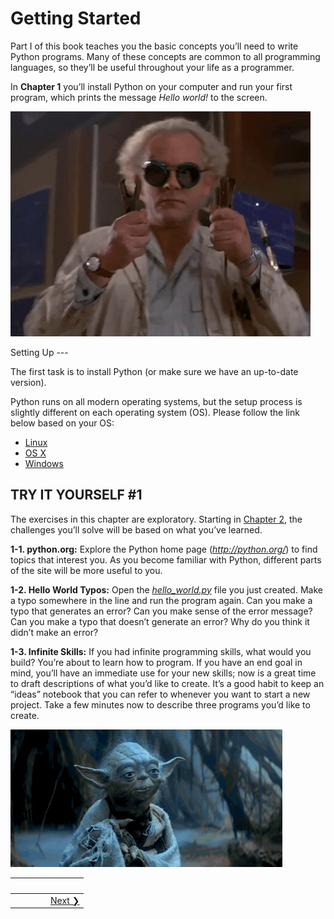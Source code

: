# Getting Started 
Part I of this book teaches you the basic concepts you’ll need to write Python programs. Many of these concepts are common to all programming languages, so they’ll be useful throughout your life as a programmer.

In **Chapter 1** you’ll install Python on your computer and run your first program, which prints the message *Hello world!* to the screen.

![Ready! by @BTTF](ready.gif)

Setting Up ---

The first task is to install Python (or make sure we have an up-to-date version).

Python runs on all modern operating systems, but the setup process is slightly different on each operating system (OS). Please follow the link below based on your OS:

- [Linux](linux_setup.md)
- [OS X](osx_setup.md)
- [Windows](windows_setup.md)

TRY IT YOURSELF \#1
-------------------

The exercises in this chapter are exploratory. Starting in [Chapter 2](../chapter_02/README.md#ch02), the challenges you’ll solve will be based on what you’ve learned.

<span id="ch1exe1"></span>**1-1. python.org:** Explore the Python home page (*<http://python.org/>*) to find topics that interest you. As you become familiar with Python, different parts of the site will be more useful to you.

<span id="ch1exe2"></span>**1-2. Hello World Typos:** Open the [*hello_world.py*](hello_world.py) file you just created. Make a typo somewhere in the line and run the program again. Can you make a typo that generates an error? Can you make sense of the error message? Can you make a typo that doesn’t generate an error? Why do you think it didn’t make an error?

<span id="ch1exe3"></span>**1-3. Infinite Skills:** If you had infinite programming skills, what would you build? You’re about to learn how to program. If you have an end goal in mind, you’ll have an immediate use for your new skills; now is a great time to draft descriptions of what you’d like to create. It’s a good habit to keep an “ideas” notebook that you can refer to whenever you want to start a new project. Take a few minutes now to describe three programs you’d like to create.

![There is no Try](try.gif)

&nbsp; | &nbsp; | &nbsp; | &nbsp;
----|----|----|----
&nbsp;| &nbsp; | &nbsp; | &nbsp;[Next &#10095;](../pcc-chapter-02)

